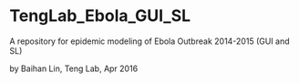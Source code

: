 # TengLab_Ebola_GUI_SL

A repository for epidemic modeling of Ebola Outbreak 2014-2015 (GUI and SL)

by Baihan Lin, Teng Lab, Apr 2016

